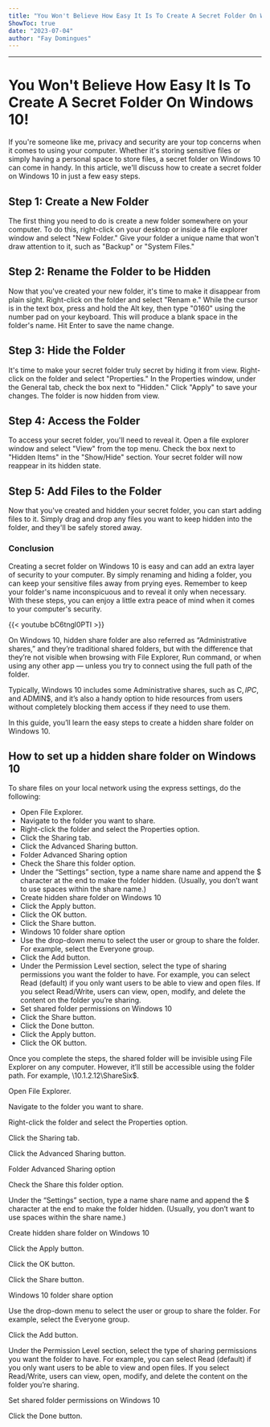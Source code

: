 ```yaml
---
title: "You Won't Believe How Easy It Is To Create A Secret Folder On Windows 10!"
ShowToc: true 
date: "2023-07-04"
author: "Fay Domingues"
---
```

*****
# You Won't Believe How Easy It Is To Create A Secret Folder On Windows 10!

If you're someone like me, privacy and security are your top concerns when it comes to using your computer. Whether it's storing sensitive files or simply having a personal space to store files, a secret folder on Windows 10 can come in handy. In this article, we'll discuss how to create a secret folder on Windows 10 in just a few easy steps.

## Step 1: Create a New Folder

The first thing you need to do is create a new folder somewhere on your computer. To do this, right-click on your desktop or inside a file explorer window and select "New Folder." Give your folder a unique name that won't draw attention to it, such as "Backup" or "System Files."

## Step 2: Rename the Folder to be Hidden

Now that you've created your new folder, it's time to make it disappear from plain sight. Right-click on the folder and select "Renam e." While the cursor is in the text box, press and hold the Alt key, then type "0160" using the number pad on your keyboard. This will produce a blank space in the folder's name. Hit Enter to save the name change.

## Step 3: Hide the Folder

It's time to make your secret folder truly secret by hiding it from view. Right-click on the folder and select "Properties." In the Properties window, under the General tab, check the box next to "Hidden." Click "Apply" to save your changes. The folder is now hidden from view.

## Step 4: Access the Folder

To access your secret folder, you'll need to reveal it. Open a file explorer window and select "View" from the top menu. Check the box next to "Hidden Items" in the "Show/Hide" section. Your secret folder will now reappear in its hidden state.

## Step 5: Add Files to the Folder

Now that you've created and hidden your secret folder, you can start adding files to it. Simply drag and drop any files you want to keep hidden into the folder, and they'll be safely stored away.

### Conclusion

Creating a secret folder on Windows 10 is easy and can add an extra layer of security to your computer. By simply renaming and hiding a folder, you can keep your sensitive files away from prying eyes. Remember to keep your folder's name inconspicuous and to reveal it only when necessary. With these steps, you can enjoy a little extra peace of mind when it comes to your computer's security.

{{< youtube bC6tngl0PTI >}} 



On Windows 10, hidden share folder are also referred as “Administrative shares,” and they’re traditional shared folders, but with the difference that they’re not visible when browsing with File Explorer, Run command, or when using any other app — unless you try to connect using the full path of the folder.
 
Typically, Windows 10 includes some Administrative shares, such as C$, IPC$, and ADMIN$, and it’s also a handy option to hide resources from users without completely blocking them access if they need to use them.
 
In this guide, you’ll learn the easy steps to create a hidden share folder on Windows 10.
 
## How to set up a hidden share folder on Windows 10
 
To share files on your local network using the express settings, do the following:
 
- Open File Explorer.
 - Navigate to the folder you want to share.
 - Right-click the folder and select the Properties option.
 - Click the Sharing tab.
 - Click the Advanced Sharing button.
 - Folder Advanced Sharing option
 - Check the Share this folder option.
 - Under the “Settings” section, type a name share name and append the $ character at the end to make the folder hidden. (Usually, you don’t want to use spaces within the share name.)
 - Create hidden share folder on Windows 10
 - Click the Apply button.
 - Click the OK button.
 - Click the Share button.
 - Windows 10 folder share option
 - Use the drop-down menu to select the user or group to share the folder. For example, select the Everyone group.
 - Click the Add button.
 - Under the Permission Level section, select the type of sharing permissions you want the folder to have. For example, you can select Read (default) if you only want users to be able to view and open files. If you select Read/Write, users can view, open, modify, and delete the content on the folder you’re sharing.
 - Set shared folder permissions on Windows 10
 - Click the Share button.
 - Click the Done button.
 - Click the Apply button.
 - Click the OK button.

 
Once you complete the steps, the shared folder will be invisible using File Explorer on any computer. However, it’ll still be accessible using the folder path. For example, \\10.1.2.12\ShareSix$. 
 
Open File Explorer.
 
Navigate to the folder you want to share.
 
Right-click the folder and select the Properties option.
 
Click the Sharing tab.
 
Click the Advanced Sharing button.
 
Folder Advanced Sharing option

 
Check the Share this folder option.
 
Under the “Settings” section, type a name share name and append the $ character at the end to make the folder hidden. (Usually, you don’t want to use spaces within the share name.)
 
Create hidden share folder on Windows 10

 
Click the Apply button.
 
Click the OK button.
 
Click the Share button.
 
Windows 10 folder share option

 
Use the drop-down menu to select the user or group to share the folder. For example, select the Everyone group.
 
Click the Add button.
 
Under the Permission Level section, select the type of sharing permissions you want the folder to have. For example, you can select Read (default) if you only want users to be able to view and open files. If you select Read/Write, users can view, open, modify, and delete the content on the folder you’re sharing.
 
Set shared folder permissions on Windows 10

 
Click the Done button.




